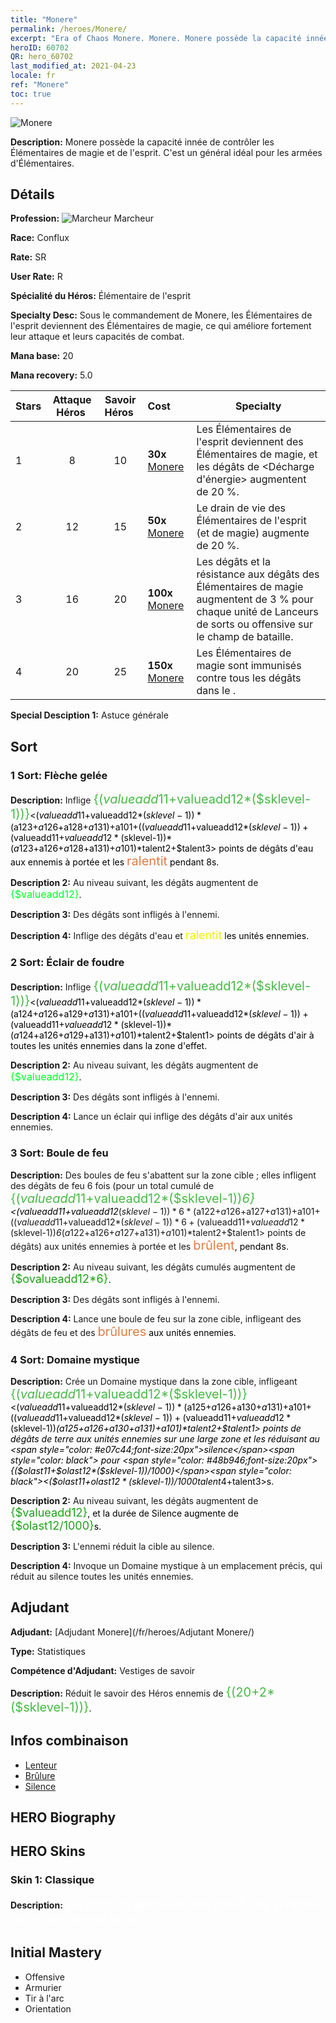 ```yaml
---
title: "Monere"
permalink: /heroes/Monere/
excerpt: "Era of Chaos Monere. Monere. Monere possède la capacité innée de contrôler les Élémentaires de magie et de l'esprit. C'est un général idéal pour les armées d'Élémentaires."
heroID: 60702
QR: hero_60702
last_modified_at: 2021-04-23
locale: fr
ref: "Monere"
toc: true
---
```

  ![Monere](/images/h/h_Monere.jpg)

 **Description:** Monere possède la capacité innée de contrôler les Élémentaires de magie et de l'esprit. C'est un général idéal pour les armées d'Élémentaires.
## Détails
 **Profession:** ![Marcheur](/images/h/h_prof_13.png) Marcheur

 **Race:** Conflux

 **Rate:** SR

 **User Rate:** R

 **Spécialité du Héros:** Élémentaire de l'esprit

 **Specialty Desc:** Sous le commandement de Monere, les Élémentaires de l'esprit deviennent des Élémentaires de magie, ce qui améliore fortement leur attaque et leurs capacités de combat.

 **Mana base:** 20

 **Mana recovery:** 5.0


  | Stars | Attaque Héros  | Savoir Héros  | Cost |     Specialty     |
  |---------|:---------------:|:---------------:|:--|--------------------|
  |    1    | 8 | 10 | **30x** [Monere](/ItemsFR/her_379/) | Les Élémentaires de l'esprit deviennent des Élémentaires de magie, et les dégâts de <Décharge d'énergie> augmentent de 20 %. |
  |    2    | 12 | 15 | **50x** [Monere](/ItemsFR/her_379/) | Le drain de vie des Élémentaires de l'esprit (et de magie) augmente de 20 %. |
  |    3    | 16 | 20 | **100x** [Monere](/ItemsFR/her_379/) | Les dégâts et la résistance aux dégâts des Élémentaires de magie augmentent de 3 % pour chaque unité de Lanceurs de sorts ou offensive sur le champ de bataille. |
  |    4    | 20 | 25 | **150x** [Monere](/ItemsFR/her_379/) | Les Élémentaires de magie sont immunisés contre tous les dégâts dans le <Domaine mystique>. |

 **Special Desciption 1:** Astuce générale

## Sort
### 1 Sort: Flèche gelée
 **Description:** Inflige <span style="color: #48b946;font-size:20px">{($valueadd11+$valueadd12*($sklevel-1))}</span><span style="color: black"><($valueadd11+$valueadd12*($sklevel-1))*($a123+$a126+$a128+$a131)+$a101+(($valueadd11+$valueadd12*($sklevel-1))+($valueadd11+$valueadd12*($sklevel-1))*($a123+$a126+$a128+$a131)+$a101)*$talent2+$talent3> points de dégâts d'eau aux ennemis à portée et les <span style="color: #e07c44;font-size:20px">ralentit</span><span style="color: black"> pendant 8s.

 **Description 2:** Au niveau suivant, les dégâts augmentent de <span style="color: #00ff22;font-size:16px">{$valueadd12}</span><span style="color: black">.

 **Description 3:** Des dégâts sont infligés à l'ennemi.

 **Description 4:** Inflige des dégâts d'eau et <span style="color: #f0f000;font-size:18px">ralentit</span><span style="color: black"> les unités ennemies.

### 2 Sort: Éclair de foudre
 **Description:** Inflige <span style="color: #48b946;font-size:20px">{($valueadd11+$valueadd12*($sklevel-1))}</span><span style="color: black"><($valueadd11+$valueadd12*($sklevel-1))*($a124+$a126+$a129+$a131)+$a101+(($valueadd11+$valueadd12*($sklevel-1))+($valueadd11+$valueadd12*($sklevel-1))*($a124+$a126+$a129+$a131)+$a101)*$talent2+$talent1> points de dégâts d'air à toutes les unités ennemies dans la zone d'effet.

 **Description 2:** Au niveau suivant, les dégâts augmentent de <span style="color: #00ff22;font-size:16px">{$valueadd12}</span><span style="color: black">.

 **Description 3:** Des dégâts sont infligés à l'ennemi.

 **Description 4:** Lance un éclair qui inflige des dégâts d'air aux unités ennemies.

### 3 Sort: Boule de feu
 **Description:** Des boules de feu s'abattent sur la zone cible ; elles infligent des dégâts de feu 6 fois (pour un total cumulé de <span style="color: #48b946;font-size:20px">{($valueadd11+$valueadd12*($sklevel-1))*6}</span><span style="color: black"><($valueadd11+$valueadd12*($sklevel-1))*6*($a122+$a126+$a127+$a131)+$a101+(($valueadd11+$valueadd12*($sklevel-1))*6+($valueadd11+$valueadd12*($sklevel-1))*6*($a122+$a126+$a127+$a131)+$a101)*$talent2+$talent1> points de dégâts) aux unités ennemies à portée et les <span style="color: #e07c44;font-size:20px">brûlent</span><span style="color: black">, pendant 8s.

 **Description 2:** Au niveau suivant, les dégâts cumulés augmentent de <span style="color: #1ca216;font-size:18px">{$ovalueadd12*6}</span><span style="color: black">.

 **Description 3:** Des dégâts sont infligés à l'ennemi.

 **Description 4:** Lance une boule de feu sur la zone cible, infligeant des dégâts de feu et des <span style="color: #e07c44;font-size:20px">brûlures</span><span style="color: black"> aux unités ennemies.

### 4 Sort: Domaine mystique
 **Description:** Crée un Domaine mystique dans la zone cible, infligeant <span style="color: #48b946;font-size:20px">{($valueadd11+$valueadd12*($sklevel-1))}</span><span style="color: black"><($valueadd11+$valueadd12*($sklevel-1))*($a125+$a126+$a130+$a131)+$a101+(($valueadd11+$valueadd12*($sklevel-1))+($valueadd11+$valueadd12*($sklevel-1))*($a125+$a126+$a130+$a131)+$a101)*$talent2+$talent1> points de dégâts de terre aux unités ennemies sur une large zone et les réduisant au <span style="color: #e07c44;font-size:20px">silence</span><span style="color: black"> pour <span style="color: #48b946;font-size:20px">{($olast11+$olast12*($sklevel-1))/1000}</span><span style="color: black"><($olast11+$olast12*($sklevel-1))/1000*$talent4+$talent3>s.

 **Description 2:** Au niveau suivant, les dégâts augmentent de <span style="color: #1ca216;font-size:18px">{$valueadd12}</span><span style="color: black">, et la durée de Silence augmente de <span style="color: #1ca216;font-size:18px">{$olast12/1000}</span><span style="color: black">s.

 **Description 3:** L'ennemi réduit la cible au silence.

 **Description 4:** Invoque un Domaine mystique à un emplacement précis, qui réduit au silence toutes les unités ennemies.


## Adjudant

 **Adjudant:**  [Adjudant Monere](/fr/heroes/Adjutant Monere/) 

 **Type:**  Statistiques 

 **Compétence d'Adjudant:**  Vestiges de savoir 

 **Description:** Réduit le savoir des Héros ennemis de <span style="color: #48b946;font-size:20px">{(20+2*($sklevel-1))}</span><span style="color: black">.

## Infos combinaison

* [Lenteur](/fr/combination/Lenteur/) 
* [Brûlure](/fr/combination/Brûlure/) 
* [Silence](/fr/combination/Silence/) 

## HERO Biography

## HERO Skins
### Skin 1: **Classique**

 **Description:** <span style="color: #ffffff;font-size:20px"> Ce sont les pensées des créatures vivantes qui m'ont donné la vie. </span>



## Initial Mastery
   - Offensive
   - Armurier
   - Tir à l'arc
   - Orientation
